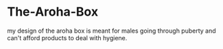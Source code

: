# The-Aroha-Box
my design of the aroha box is meant for males going through puberty and can't afford products to deal with hygiene.
